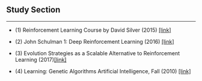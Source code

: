 ## Study Section

--------------------

- (1) Reinforcement Learning Course by David Silver (2015) [[link]](https://www.youtube.com/watch?v=2pWv7GOvuf0)

- (2) John Schulman 1: Deep Reinforcement Learning (2016) [[link]](https://www.youtube.com/watch?v=aUrX-rP_ss4&list=PLCTc_C7itk-GaAMxmlChrkPnGKtjz8hv1)

- (3) Evolution Strategies as a Scalable Alternative to Reinforcement Learning (2017)[[link]](https://blog.openai.com/evolution-strategies/)

- (4) Learning: Genetic Algorithms Artificial Intelligence, Fall (2010) [[link]](https://www.youtube.com/watch?v=kHyNqSnzP8Y)
